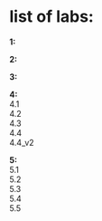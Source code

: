 # list of labs:  
**1:**  
  
**2:**  
  
**3:**  
  
**4:**  
4.1  
4.2  
4.3  
4.4  
4.4_v2
  
**5:**  
5.1  
5.2  
5.3  
5.4  
5.5
